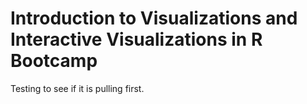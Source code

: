 # Introduction to Visualizations and Interactive Visualizations in R Bootcamp

Testing to see if it is pulling first.